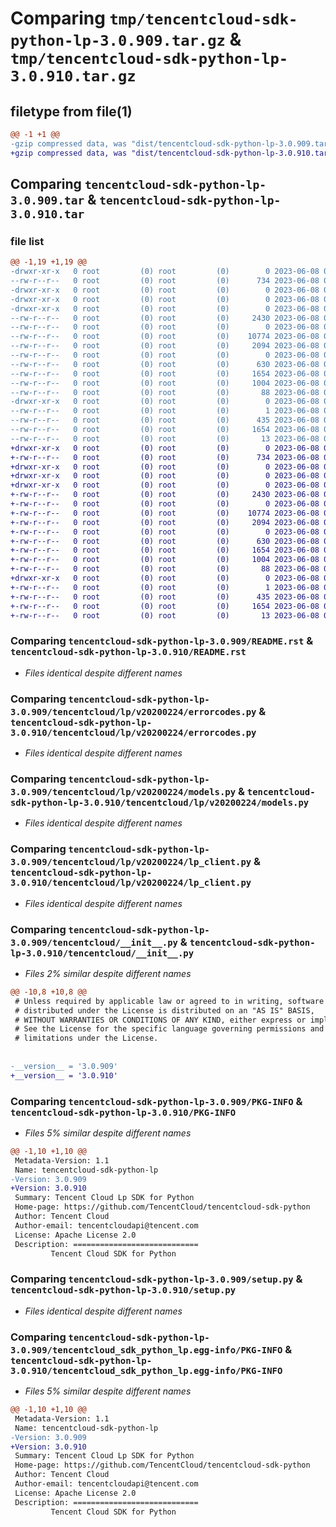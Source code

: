# Comparing `tmp/tencentcloud-sdk-python-lp-3.0.909.tar.gz` & `tmp/tencentcloud-sdk-python-lp-3.0.910.tar.gz`

## filetype from file(1)

```diff
@@ -1 +1 @@
-gzip compressed data, was "dist/tencentcloud-sdk-python-lp-3.0.909.tar", last modified: Thu Jun  8 00:28:36 2023, max compression
+gzip compressed data, was "dist/tencentcloud-sdk-python-lp-3.0.910.tar", last modified: Thu Jun  8 09:14:21 2023, max compression
```

## Comparing `tencentcloud-sdk-python-lp-3.0.909.tar` & `tencentcloud-sdk-python-lp-3.0.910.tar`

### file list

```diff
@@ -1,19 +1,19 @@
-drwxr-xr-x   0 root         (0) root         (0)        0 2023-06-08 00:28:36.000000 tencentcloud-sdk-python-lp-3.0.909/
--rw-r--r--   0 root         (0) root         (0)      734 2023-06-08 00:28:36.000000 tencentcloud-sdk-python-lp-3.0.909/README.rst
-drwxr-xr-x   0 root         (0) root         (0)        0 2023-06-08 00:28:36.000000 tencentcloud-sdk-python-lp-3.0.909/tencentcloud/
-drwxr-xr-x   0 root         (0) root         (0)        0 2023-06-08 00:28:36.000000 tencentcloud-sdk-python-lp-3.0.909/tencentcloud/lp/
-drwxr-xr-x   0 root         (0) root         (0)        0 2023-06-08 00:28:36.000000 tencentcloud-sdk-python-lp-3.0.909/tencentcloud/lp/v20200224/
--rw-r--r--   0 root         (0) root         (0)     2430 2023-06-08 00:28:36.000000 tencentcloud-sdk-python-lp-3.0.909/tencentcloud/lp/v20200224/errorcodes.py
--rw-r--r--   0 root         (0) root         (0)        0 2023-06-08 00:28:36.000000 tencentcloud-sdk-python-lp-3.0.909/tencentcloud/lp/v20200224/__init__.py
--rw-r--r--   0 root         (0) root         (0)    10774 2023-06-08 00:28:36.000000 tencentcloud-sdk-python-lp-3.0.909/tencentcloud/lp/v20200224/models.py
--rw-r--r--   0 root         (0) root         (0)     2094 2023-06-08 00:28:36.000000 tencentcloud-sdk-python-lp-3.0.909/tencentcloud/lp/v20200224/lp_client.py
--rw-r--r--   0 root         (0) root         (0)        0 2023-06-08 00:28:36.000000 tencentcloud-sdk-python-lp-3.0.909/tencentcloud/lp/__init__.py
--rw-r--r--   0 root         (0) root         (0)      630 2023-06-08 00:28:36.000000 tencentcloud-sdk-python-lp-3.0.909/tencentcloud/__init__.py
--rw-r--r--   0 root         (0) root         (0)     1654 2023-06-08 00:28:36.000000 tencentcloud-sdk-python-lp-3.0.909/PKG-INFO
--rw-r--r--   0 root         (0) root         (0)     1004 2023-06-08 00:28:36.000000 tencentcloud-sdk-python-lp-3.0.909/setup.py
--rw-r--r--   0 root         (0) root         (0)       88 2023-06-08 00:28:36.000000 tencentcloud-sdk-python-lp-3.0.909/setup.cfg
-drwxr-xr-x   0 root         (0) root         (0)        0 2023-06-08 00:28:36.000000 tencentcloud-sdk-python-lp-3.0.909/tencentcloud_sdk_python_lp.egg-info/
--rw-r--r--   0 root         (0) root         (0)        1 2023-06-08 00:28:36.000000 tencentcloud-sdk-python-lp-3.0.909/tencentcloud_sdk_python_lp.egg-info/dependency_links.txt
--rw-r--r--   0 root         (0) root         (0)      435 2023-06-08 00:28:36.000000 tencentcloud-sdk-python-lp-3.0.909/tencentcloud_sdk_python_lp.egg-info/SOURCES.txt
--rw-r--r--   0 root         (0) root         (0)     1654 2023-06-08 00:28:36.000000 tencentcloud-sdk-python-lp-3.0.909/tencentcloud_sdk_python_lp.egg-info/PKG-INFO
--rw-r--r--   0 root         (0) root         (0)       13 2023-06-08 00:28:36.000000 tencentcloud-sdk-python-lp-3.0.909/tencentcloud_sdk_python_lp.egg-info/top_level.txt
+drwxr-xr-x   0 root         (0) root         (0)        0 2023-06-08 09:14:21.000000 tencentcloud-sdk-python-lp-3.0.910/
+-rw-r--r--   0 root         (0) root         (0)      734 2023-06-08 09:14:21.000000 tencentcloud-sdk-python-lp-3.0.910/README.rst
+drwxr-xr-x   0 root         (0) root         (0)        0 2023-06-08 09:14:21.000000 tencentcloud-sdk-python-lp-3.0.910/tencentcloud/
+drwxr-xr-x   0 root         (0) root         (0)        0 2023-06-08 09:14:21.000000 tencentcloud-sdk-python-lp-3.0.910/tencentcloud/lp/
+drwxr-xr-x   0 root         (0) root         (0)        0 2023-06-08 09:14:21.000000 tencentcloud-sdk-python-lp-3.0.910/tencentcloud/lp/v20200224/
+-rw-r--r--   0 root         (0) root         (0)     2430 2023-06-08 09:14:21.000000 tencentcloud-sdk-python-lp-3.0.910/tencentcloud/lp/v20200224/errorcodes.py
+-rw-r--r--   0 root         (0) root         (0)        0 2023-06-08 09:14:21.000000 tencentcloud-sdk-python-lp-3.0.910/tencentcloud/lp/v20200224/__init__.py
+-rw-r--r--   0 root         (0) root         (0)    10774 2023-06-08 09:14:21.000000 tencentcloud-sdk-python-lp-3.0.910/tencentcloud/lp/v20200224/models.py
+-rw-r--r--   0 root         (0) root         (0)     2094 2023-06-08 09:14:21.000000 tencentcloud-sdk-python-lp-3.0.910/tencentcloud/lp/v20200224/lp_client.py
+-rw-r--r--   0 root         (0) root         (0)        0 2023-06-08 09:14:21.000000 tencentcloud-sdk-python-lp-3.0.910/tencentcloud/lp/__init__.py
+-rw-r--r--   0 root         (0) root         (0)      630 2023-06-08 09:14:21.000000 tencentcloud-sdk-python-lp-3.0.910/tencentcloud/__init__.py
+-rw-r--r--   0 root         (0) root         (0)     1654 2023-06-08 09:14:21.000000 tencentcloud-sdk-python-lp-3.0.910/PKG-INFO
+-rw-r--r--   0 root         (0) root         (0)     1004 2023-06-08 09:14:21.000000 tencentcloud-sdk-python-lp-3.0.910/setup.py
+-rw-r--r--   0 root         (0) root         (0)       88 2023-06-08 09:14:21.000000 tencentcloud-sdk-python-lp-3.0.910/setup.cfg
+drwxr-xr-x   0 root         (0) root         (0)        0 2023-06-08 09:14:21.000000 tencentcloud-sdk-python-lp-3.0.910/tencentcloud_sdk_python_lp.egg-info/
+-rw-r--r--   0 root         (0) root         (0)        1 2023-06-08 09:14:21.000000 tencentcloud-sdk-python-lp-3.0.910/tencentcloud_sdk_python_lp.egg-info/dependency_links.txt
+-rw-r--r--   0 root         (0) root         (0)      435 2023-06-08 09:14:21.000000 tencentcloud-sdk-python-lp-3.0.910/tencentcloud_sdk_python_lp.egg-info/SOURCES.txt
+-rw-r--r--   0 root         (0) root         (0)     1654 2023-06-08 09:14:21.000000 tencentcloud-sdk-python-lp-3.0.910/tencentcloud_sdk_python_lp.egg-info/PKG-INFO
+-rw-r--r--   0 root         (0) root         (0)       13 2023-06-08 09:14:21.000000 tencentcloud-sdk-python-lp-3.0.910/tencentcloud_sdk_python_lp.egg-info/top_level.txt
```

### Comparing `tencentcloud-sdk-python-lp-3.0.909/README.rst` & `tencentcloud-sdk-python-lp-3.0.910/README.rst`

 * *Files identical despite different names*

### Comparing `tencentcloud-sdk-python-lp-3.0.909/tencentcloud/lp/v20200224/errorcodes.py` & `tencentcloud-sdk-python-lp-3.0.910/tencentcloud/lp/v20200224/errorcodes.py`

 * *Files identical despite different names*

### Comparing `tencentcloud-sdk-python-lp-3.0.909/tencentcloud/lp/v20200224/models.py` & `tencentcloud-sdk-python-lp-3.0.910/tencentcloud/lp/v20200224/models.py`

 * *Files identical despite different names*

### Comparing `tencentcloud-sdk-python-lp-3.0.909/tencentcloud/lp/v20200224/lp_client.py` & `tencentcloud-sdk-python-lp-3.0.910/tencentcloud/lp/v20200224/lp_client.py`

 * *Files identical despite different names*

### Comparing `tencentcloud-sdk-python-lp-3.0.909/tencentcloud/__init__.py` & `tencentcloud-sdk-python-lp-3.0.910/tencentcloud/__init__.py`

 * *Files 2% similar despite different names*

```diff
@@ -10,8 +10,8 @@
 # Unless required by applicable law or agreed to in writing, software
 # distributed under the License is distributed on an "AS IS" BASIS,
 # WITHOUT WARRANTIES OR CONDITIONS OF ANY KIND, either express or implied.
 # See the License for the specific language governing permissions and
 # limitations under the License.
 
 
-__version__ = '3.0.909'
+__version__ = '3.0.910'
```

### Comparing `tencentcloud-sdk-python-lp-3.0.909/PKG-INFO` & `tencentcloud-sdk-python-lp-3.0.910/PKG-INFO`

 * *Files 5% similar despite different names*

```diff
@@ -1,10 +1,10 @@
 Metadata-Version: 1.1
 Name: tencentcloud-sdk-python-lp
-Version: 3.0.909
+Version: 3.0.910
 Summary: Tencent Cloud Lp SDK for Python
 Home-page: https://github.com/TencentCloud/tencentcloud-sdk-python
 Author: Tencent Cloud
 Author-email: tencentcloudapi@tencent.com
 License: Apache License 2.0
 Description: ============================
         Tencent Cloud SDK for Python
```

### Comparing `tencentcloud-sdk-python-lp-3.0.909/setup.py` & `tencentcloud-sdk-python-lp-3.0.910/setup.py`

 * *Files identical despite different names*

### Comparing `tencentcloud-sdk-python-lp-3.0.909/tencentcloud_sdk_python_lp.egg-info/PKG-INFO` & `tencentcloud-sdk-python-lp-3.0.910/tencentcloud_sdk_python_lp.egg-info/PKG-INFO`

 * *Files 5% similar despite different names*

```diff
@@ -1,10 +1,10 @@
 Metadata-Version: 1.1
 Name: tencentcloud-sdk-python-lp
-Version: 3.0.909
+Version: 3.0.910
 Summary: Tencent Cloud Lp SDK for Python
 Home-page: https://github.com/TencentCloud/tencentcloud-sdk-python
 Author: Tencent Cloud
 Author-email: tencentcloudapi@tencent.com
 License: Apache License 2.0
 Description: ============================
         Tencent Cloud SDK for Python
```

